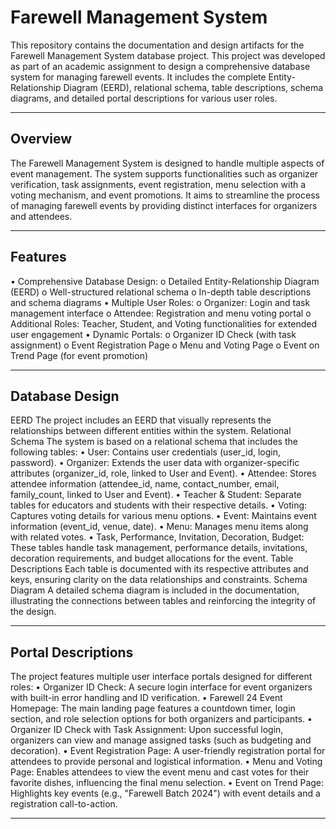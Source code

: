 # Farewell Management System
This repository contains the documentation and design artifacts for the Farewell Management System database project. This project was developed as part of an academic assignment to design a comprehensive database system for managing farewell events. It includes the complete Entity-Relationship Diagram (EERD), relational schema, table descriptions, schema diagrams, and detailed portal descriptions for various user roles.
________________________________________
## Overview
The Farewell Management System is designed to handle multiple aspects of event management. The system supports functionalities such as organizer verification, task assignments, event registration, menu selection with a voting mechanism, and event promotions. It aims to streamline the process of managing farewell events by providing distinct interfaces for organizers and attendees.
________________________________________
## Features
•	Comprehensive Database Design:
o	Detailed Entity-Relationship Diagram (EERD)
o	Well-structured relational schema
o	In-depth table descriptions and schema diagrams
•	Multiple User Roles:
o	Organizer: Login and task management interface
o	Attendee: Registration and menu voting portal
o	Additional Roles: Teacher, Student, and Voting functionalities for extended user engagement
•	Dynamic Portals:
o	Organizer ID Check (with task assignment)
o	Event Registration Page
o	Menu and Voting Page
o	Event on Trend Page (for event promotion)
________________________________________
## Database Design
EERD
The project includes an EERD that visually represents the relationships between different entities within the system.
Relational Schema
The system is based on a relational schema that includes the following tables:
•	User: Contains user credentials (user_id, login, password).
•	Organizer: Extends the user data with organizer-specific attributes (organizer_id, role, linked to User and Event).
•	Attendee: Stores attendee information (attendee_id, name, contact_number, email, family_count, linked to User and Event).
•	Teacher & Student: Separate tables for educators and students with their respective details.
•	Voting: Captures voting details for various menu options.
•	Event: Maintains event information (event_id, venue, date).
•	Menu: Manages menu items along with related votes.
•	Task, Performance, Invitation, Decoration, Budget: These tables handle task management, performance details, invitations, decoration requirements, and budget allocations for the event.
Table Descriptions
Each table is documented with its respective attributes and keys, ensuring clarity on the data relationships and constraints.
Schema Diagram
A detailed schema diagram is included in the documentation, illustrating the connections between tables and reinforcing the integrity of the design.
________________________________________
## Portal Descriptions
The project features multiple user interface portals designed for different roles:
•	Organizer ID Check:
A secure login interface for event organizers with built-in error handling and ID verification.
•	Farewell 24 Event Homepage:
The main landing page features a countdown timer, login section, and role selection options for both organizers and participants.
•	Organizer ID Check with Task Assignment:
Upon successful login, organizers can view and manage assigned tasks (such as budgeting and decoration).
•	Event Registration Page:
A user-friendly registration portal for attendees to provide personal and logistical information.
•	Menu and Voting Page:
Enables attendees to view the event menu and cast votes for their favorite dishes, influencing the final menu selection.
•	Event on Trend Page:
Highlights key events (e.g., "Farewell Batch 2024") with event details and a registration call-to-action.
________________________________________


